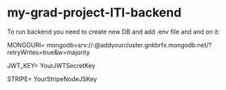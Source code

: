 # my-grad-project-ITI-backend
To run backend you need to create new DB and add .env file and and on it:

MONGOURI= mongodb+srv://<addyourusername>:<addyourpassword>@addyourcluster.gnkbrfx.mongodb.net/?retryWrites=true&w=majority
  
JWT_KEY= YourJWTSecretKey
  
STRIPE= YourStripeNodeJSKey
